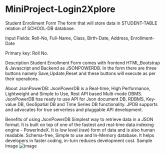 # MiniProject-Login2Xplore

Student Enrollment Form
The form that will store data in STUDENT-TABLE relation of SCHOOL-DB database.

Input Fields: Roll-No, Full-Name, Class, Birth-Date, Address, Enrollment-Date

Primary key: Roll No.

Description
Student Enrollment Form comes with frontend HTML,Bootstrap & Javascript and Backend as JSONPOWERDB. In the form there are three buttons namely Save,Update,Reset and these buttons will execute as per their operations.

About JsonPowerDB:
JsonPowerDB is a Real-time, High Performance, Lightweight and Simple to Use, Rest API based Multi-mode DBMS. JsonPowerDB has ready to use API for Json document DB, RDBMS, Key-value DB, GeoSpatial DB and Time Series DB functionality. JPDB supports and advocates for true serverless and pluggable API development.

Benefits of using JsonPowerDB
Simplest way to retrieve data in a JSON format.
It is built on top of one of the fastest and real-time data indexing engine - PowerIndeX.
It is low level (raw) form of data and is also human readable.
Schema-free, Simple to use and In-Memory database.
It helps developers in faster coding, in-turn reduces development cost.
Sample Image
![image](https://user-images.githubusercontent.com/121605652/210931366-9237dc61-9679-4b60-b71e-47ab25b1ab63.png)
